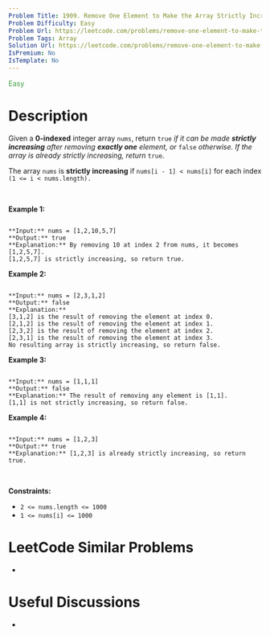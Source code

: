 ```yaml
---
Problem Title: 1909. Remove One Element to Make the Array Strictly Increasing
Problem Difficulty: Easy
Problem Url: https://leetcode.com/problems/remove-one-element-to-make-the-array-strictly-increasing/
Problem Tags: Array
Solution Url: https://leetcode.com/problems/remove-one-element-to-make-the-array-strictly-increasing/solution/
IsPremium: No
IsTemplate: No
---
```


<span style="color: rgb(67, 160, 71);">Easy</span>

# Description

Given a **0-indexed** integer array `nums`, return `true` *if it can be made **strictly increasing** after removing **exactly one** element, or* `false` *otherwise. If the array is already strictly increasing, return* `true`.


The array `nums` is **strictly increasing** if `nums[i - 1] < nums[i]` for each index `(1 <= i < nums.length).`


 


**Example 1:**



```

**Input:** nums = [1,2,10,5,7]
**Output:** true
**Explanation:** By removing 10 at index 2 from nums, it becomes [1,2,5,7].
[1,2,5,7] is strictly increasing, so return true.

```

**Example 2:**



```

**Input:** nums = [2,3,1,2]
**Output:** false
**Explanation:**
[3,1,2] is the result of removing the element at index 0.
[2,1,2] is the result of removing the element at index 1.
[2,3,2] is the result of removing the element at index 2.
[2,3,1] is the result of removing the element at index 3.
No resulting array is strictly increasing, so return false.
```

**Example 3:**



```

**Input:** nums = [1,1,1]
**Output:** false
**Explanation:** The result of removing any element is [1,1].
[1,1] is not strictly increasing, so return false.

```

**Example 4:**



```

**Input:** nums = [1,2,3]
**Output:** true
**Explanation:** [1,2,3] is already strictly increasing, so return true.

```

 


**Constraints:**


* `2 <= nums.length <= 1000`
* `1 <= nums[i] <= 1000`




# LeetCode Similar Problems

- []()

# Useful Discussions

- []()
